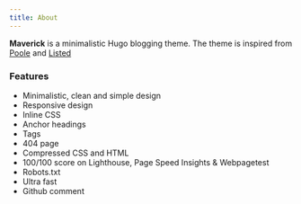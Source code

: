 ```yaml
---
title: About
---
```


**Maverick** is a minimalistic Hugo blogging theme. The theme is inspired from [Poole](https://getpoole.com) and [Listed](https://github.com/ronv/listed)

### Features

- Minimalistic, clean and simple design
- Responsive design
- Inline CSS
- Anchor headings
- Tags
- 404 page
- Compressed CSS and HTML
- 100/100 score on Lighthouse, Page Speed Insights & Webpagetest
- Robots.txt
- Ultra fast
- Github comment

